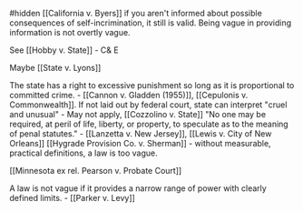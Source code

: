 #hidden 
[[California v. Byers]] if you aren't informed about possible consequences of self-incrimination, it still is valid. Being vague in providing information is not overtly vague. 

See [[Hobby v. State]] - C& E

Maybe [[State v. Lyons]]

The state has a right to excessive punishment so long as it is proportional to committed crime. - [[Cannon v. Gladden (1955)]], [[Cepulonis v. Commonwealth]].
If not laid out by federal court, state can interpret "cruel and unusual" - May not apply, [[Cozzolino v. State]]
"No one may be required, at peril of life, liberty, or property, to speculate as to the meaning of penal statutes." - [[Lanzetta v. New Jersey]], [[Lewis v. City of New Orleans]]
[[Hygrade Provision Co. v. Sherman]] - without measurable, practical definitions, a law is too vague.

[[Minnesota ex rel. Pearson v. Probate Court]]

A law is not vague if it provides a narrow range of power with clearly defined limits. - [[Parker v. Levy]]